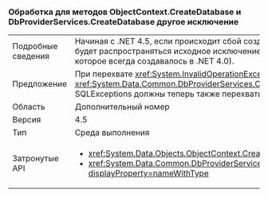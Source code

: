 ### <a name="different-exception-handling-for-objectcontextcreatedatabase-and-dbproviderservicescreatedatabase-methods"></a>Обработка для методов ObjectContext.CreateDatabase и DbProviderServices.CreateDatabase другое исключение

|   |   |
|---|---|
|Подробные сведения|Начиная с .NET 4.5, если происходит сбой создания базы данных, методы <code>CreateDatabase</code> будут пытаться удалить пустую базу данных. Если эта операция выполняется успешно, будет распространяться исходное исключение <xref:System.Data.SqlClient.SqlException?displayProperty=name> (вместо <xref:System.InvalidOperationException?displayProperty=name>, которое всегда создавалось в .NET 4.0).|
|Предложение|При перехвате <xref:System.InvalidOperationException?displayProperty=name> при выполнении <xref:System.Data.Objects.ObjectContext.CreateDatabase> или <xref:System.Data.Common.DbProviderServices.CreateDatabase(System.Data.Common.DbConnection,System.Nullable{System.Int32},System.Data.Metadata.Edm.StoreItemCollection)>, SQLExceptions должны теперь также перехватываться.|
|Область|Дополнительный номер|
|Версия|4.5|
|Тип|Среда выполнения|
|Затронутые API|<ul><li><xref:System.Data.Objects.ObjectContext.CreateDatabase?displayProperty=nameWithType></li><li><xref:System.Data.Common.DbProviderServices.CreateDatabase(System.Data.Common.DbConnection,System.Nullable{System.Int32},System.Data.Metadata.Edm.StoreItemCollection)?displayProperty=nameWithType></li></ul>|

